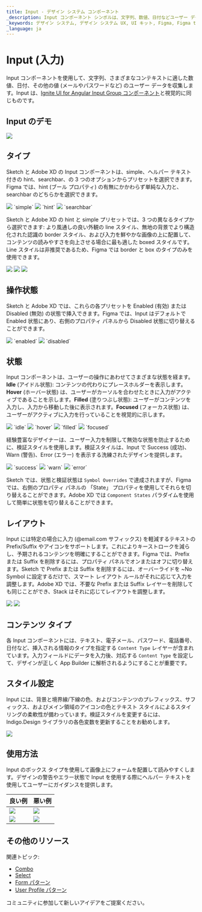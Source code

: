 ```yaml
---
title: Input - デザイン システム コンポーネント
_description: Input コンポーネント シンボルは、文字列、数値、日付などユーザー データのコレクションが使用できます。
_keywords: デザイン システム, デザイン システム UX, UI キット, Figma, Figma to Angular, Figma からコードをエクスポート, Figma to HTML, Figma UI キット, Sketch, Ignite UI for Angular, Sketch to Angular, Angular, Angular デザイン システム, Sketch からコードをエクスポート, Angular 向けデザイン キット, Sketch HTML, Sketch to HTML, Sketch UI キット, Adobe XD, Adobe XD to Angular, Adobe XD からコードをエクスポート, Adobe XD to HTML, Adobe XD UI キット
_language: ja
---
```


# Input (入力)

Input コンポーネントを使用して、文字列、さまざまなコンテキストに適した数値、日付、その他の値 (メールやパスワードなど) のユーザー データを収集します。Input は、[Ignite UI for Angular Input Group コンポーネント](https://jp.infragistics.com/products/ignite-ui-angular/angular/components/input_group.html)と視覚的に同じものです。

## Input のデモ

<img class="responsive-img" src="../images/input_demo.png" srcset="../images/input_demo@2x.png 2x" />

## タイプ

Sketch と Adobe XD の Input コンポーネントは、simple、ヘルパー テキスト付きの hint、searchbar、の 3 つのオプションからプリセットを選択できます。Figma では、hint (ブール プロパティ) の有無にかかわらず単純な入力と、searchbar のどちらかを選択できます。

<img class="responsive-img" src="../images/input_simple.png" srcset="../images/input_simple@2x.png 2x" />
`simple`
<img class="responsive-img" src="../images/input_hint.png" srcset="../images/input_hint@2x.png 2x" />
`hint`
<img class="responsive-img" src="../images/input_searchbar.png" srcset="../images/input_searchbar@2x.png 2x" />
`searchbar`

Sketch と Adobe XD の hint と simple プリセットでは、3 つの異なるタイプから選択できます: より風通しの良い外観の line スタイル、無地の背景でより構造化された認識の border スタイル、および入力を鮮やかな画像の上に配置して、コンテンツの読みやすさを向上させる場合に最も適した boxed スタイルです。Line スタイルは非推奨であるため、Figma では border と box のタイプのみを使用できます。

<img class="responsive-img" src="../images/input_simple.png" srcset="../images/input_simple@2x.png 2x" />
<img class="responsive-img" src="../images/input_border.png" srcset="../images/input_border@2x.png 2x" />
<img class="responsive-img" src="../images/input_box.png" srcset="../images/input_box@2x.png 2x" />

## 操作状態

Sketch と Adobe XD では、これらの各プリセットを Enabled (有効) または Disabled (無効) の状態で挿入できます。Figma では、Input はデフォルトで Enabled 状態にあり、右側のプロパティ パネルから Disabled 状態に切り替えることができます。

<img class="responsive-img" src="../images/input_enabled.png" srcset="../images/input_enabled@2x.png 2x" />
`enabled`
<img class="responsive-img" src="../images/input_disabled.png" srcset="../images/input_disabled@2x.png 2x" />
`disabled`

## 状態

Input コンポーネントは、ユーザーの操作にあわせてさまざまな状態を経ます。**Idle** (アイドル状態): コンテンツの代わりにプレースホルダーを表示します。**Hover** (ホーバー状態) は、ユーザーがカーソルを合わせたときに入力がアクティブであることを示します。**Filled** (塗りつぶし状態): ユーザーがコンテンツを入力し、入力から移動した後に表示されます。**Focused** (フォーカス状態) は、ユーザーがアクティブに入力を行っていることを視覚的に示します。

<img class="responsive-img" src="../images/input_idle.png" srcset="../images/input_idle@2x.png 2x" />
`idle`
<img class="responsive-img" src="../images/input_hover.png" srcset="../images/input_hover@2x.png 2x" />
`hover`
<img class="responsive-img" src="../images/input_filled.png" srcset="../images/input_filled@2x.png 2x" />
`filled`
<img class="responsive-img" src="../images/input_focused.png" srcset="../images/input_focused@2x.png 2x" />
`focused`

経験豊富なデザイナーは、ユーザー入力を制限して無効な状態を防止するために、検証スタイルを使用します。検証スタイルは、Input で Success (成功)、Warn (警告)、Error (エラー) を表示する洗練されたデザインを提供します。

<img class="responsive-img" src="../images/input_success.png" srcset="../images/input_success@2x.png 2x" />
`success`
<img class="responsive-img" src="../images/input_warning.png" srcset="../images/input_warning@2x.png 2x" />
`warn`
<img class="responsive-img" src="../images/input_error.png" srcset="../images/input_error@2x.png 2x" />
`error`

Sketch では、状態と検証状態は `Symbol Overrides` で達成されますが、Figma では、右側のプロパティ パネルの 「State」 プロパティを使用してそれらを切り替えることができます。Adobe XD では `Component States` パラダイムを使用して簡単に状態を切り替えることができます。

## レイアウト

Input には特定の場合に入力 (@email.com サフィックス) を軽減するテキストの Prefix/Suffix やアイコンをサポートします。これによりキーストロークを減らし、予期されるコンテンツを明確にすることができます。Figma では、Prefix または Suffix を削除するには、プロパティ パネルでオンまたはオフに切り替えます。Sketch で Prefix または Suffix を削除するには、オーバーライドを ~No Symbol に設定するだけで、スマート レイアウト ルールがそれに応じて入力を調整します。Adobe XD では、不要な Prefix または Suffix レイヤーを削除しても同じことができ、Stack はそれに応じてレイアウトを調整します。

<img class="responsive-img" src="../images/input_prefix.png" srcset="../images/input_prefix@2x.png 2x" />
<img class="responsive-img" src="../images/input_suffix.png" srcset="../images/input_suffix@2x.png 2x" />

## コンテンツ タイプ

各 Input コンポーネントには、テキスト、電子メール、パスワード、電話番号、日付など、挿入される情報のタイプを指定する `Content Type` レイヤーが含まれています。入力フィールドにデータを入力後、対応する `Content Type` を設定して、デザインが正しく App Builder に解析されるようにすることが重要です。

## スタイル設定

Input には、背景と境界線/下線の色、およびコンテンツのプレフィックス、サフィックス、およびメイン領域のアイコンの色とテキスト スタイルによるスタイリングの柔軟性が備わっています。検証スタイルを変更するには、Indigo.Design ライブラリの各色変数を更新することをお勧めします。 

<img class="responsive-img" src="../images/input_styling.png" srcset="../images/input_styling@2x.png 2x" />

## 使用方法

Input のボックス タイプを使用して画像上にフォームを配置して読みやすくします。デザインの警告やエラー状態で Input を使用する際にヘルパー テキストを使用してユーザーにガイダンスを提供します。

| 良い例                                                                           | 悪い例                                                                            |
| ---------------------------------------------------------------------------- | -------------------------------------------------------------------------------- |
| <img class="responsive-img" src="../images/input_do1.png" srcset="../images/input_do1@2x.png 2x" /> | <img class="responsive-img" src="../images/input_dont1.png" srcset="../images/input_dont1@2x.png 2x" /> |
| <img class="responsive-img" src="../images/input_do2.png" srcset="../images/input_do2@2x.png 2x" /> | <img class="responsive-img" src="../images/input_dont2.png" srcset="../images/input_dont2@2x.png 2x" /> |

## その他のリソース

関連トピック:

- [Combo](combo.md)
- [Select](select.md)
- [Form パターン](../patterns/form.md)
- [User Profile パターン](../patterns/user-profile.md)
  <div class="divider--half"></div>

コミュニティに参加して新しいアイデアをご提案ください。
